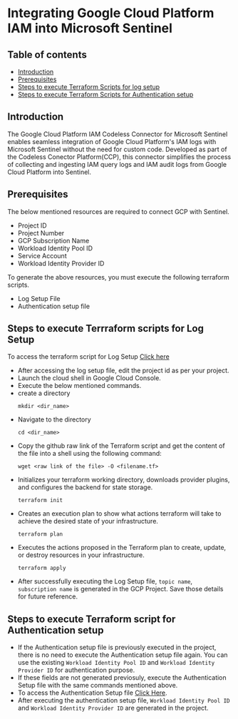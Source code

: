 # Integrating Google Cloud Platform IAM into Microsoft Sentinel
## Table of contents
- [Introduction](#intro)
- [Prerequisites](#step1)
- [Steps to execute Terraform Scripts for log setup](#log)
- [Steps to execute Terraform Scripts for Authentication setup](#auth)


<a name="intro">

## Introduction
The Google Cloud Platform IAM Codeless Connector for Microsoft Sentinel enables seamless integration of Google Cloud Platform's IAM logs with Microsoft Sentinel without the need for custom code. Developed as part of the Codeless Conector Platform(CCP), this connector simplifies the process of collecting and ingesting IAM query logs and IAM audit logs from Google Cloud Platform into Sentinel.

<a name="step1">
   
## Prerequisites
The below mentioned resources are required to connect GCP with Sentinel.
- Project ID
- Project Number
- GCP Subscription Name
- Workload Identity Pool ID
- Service Account
- Workload Identity Provider ID

To generate the above resources, you must execute the following terraform scripts.

- Log Setup File
- Authentication setup file

<a name="log">

## Steps to execute Terrraform scripts for Log Setup
To access the terraform script for Log Setup [Click here](https://github.com/v-hkopparala/v-hkopparala/blob/main/CCPIAMLOGS%201.tf)
- After accessing the log setup file, edit the project id as per your project.
- Launch the cloud shell in Google Cloud Console.
- Execute the below mentioned commands.
- create a directory
  ```
  mkdir <dir_name>
  ```
- Navigate to the directory
  ```
  cd <dir_name>
  ```
- Copy the github raw link of the Terraform script and get the content of the file into a shell using the following command:
   ```
   wget <raw link of the file> -O <filename.tf>
   ```
- Initializes your terraform working directory, downloads provider plugins, and configures the backend for state storage.
   ```
   terraform init
   ```
- Creates an execution plan to show what actions terraform will take to achieve the desired state of your infrastructure.
   ```
   terraform plan
   ```
- Executes the actions proposed in the Terraform plan to create, update, or destroy resources in your infrastructure.
   ```
   terraform apply
   ```
- After successfully executing the Log Setup file, `topic name`, `subscription name` is generated in the GCP Project. Save those details for future reference.

<a name="auth">

## Steps to execute Terraform script for Authentication setup
- If the Authentication setup file is previously executed in the project, there is no need to execute the Authentication setup file again. You can use the existing `Workload Identity Pool ID` and `Workload Identity Provider ID` for authentication  purpose.
- If these fields are not generated previosuly, execute the Authentication Setup file with the same commands mentioned above.
- To access the Authentication Setup file [Click Here](https://github.com/Azure/Azure-Sentinel/tree/master/DataConnectors/GCP/Terraform/sentinel_resources_creation/GCPInitialAuthenticationSetup).
- After executing the authentication setup file, `Workload Identity Pool ID` and `Workload Identity Provider ID` are generated in the project.
